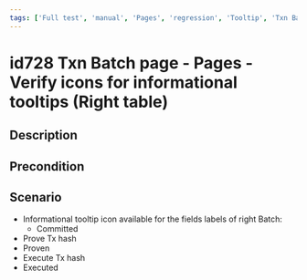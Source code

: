 ```yaml
---
tags: ['Full test', 'manual', 'Pages', 'regression', 'Tooltip', 'Txn Batch', 'ZKF-3254', 'Active']
---
```


# id728 Txn Batch page - Pages - Verify icons for informational tooltips (Right table)

## Description


## Precondition


## Scenario
- Informational tooltip icon available for the fields labels of right Batch:
    - Committed
- Prove Tx hash
- Proven
- Execute Tx hash
- Executed
